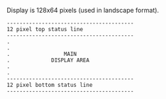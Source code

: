 Display is 128x64 pixels (used in landscape format).

    ----------------------------------------
    12 pixel top status line
    ----------------------------------------
    .
    .
    .                 MAIN
    .             DISPLAY AREA
    .
    .
    ----------------------------------------
    12 pixel bottom status line
    ----------------------------------------